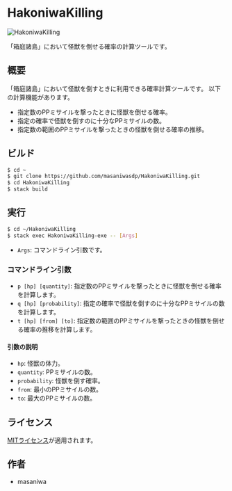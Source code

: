 HakoniwaKilling
===

![HakoniwaKilling](https://github.com/masaniwasdp/Screenshots/blob/master/HakoniwaKilling.png)

「箱庭諸島」において怪獣を倒せる確率の計算ツールです。

## 概要
「箱庭諸島」において怪獣を倒すときに利用できる確率計算ツールです。
以下の計算機能があります。

+ 指定数のPPミサイルを撃ったときに怪獣を倒せる確率。
+ 指定の確率で怪獣を倒すのに十分なPPミサイルの数。
+ 指定数の範囲のPPミサイルを撃ったときの怪獣を倒せる確率の推移。

## ビルド

``` bash
$ cd ~
$ git clone https://github.com/masaniwasdp/HakoniwaKilling.git
$ cd HakoniwaKilling
$ stack build
```

## 実行

``` bash
$ cd ~/HakoniwaKilling
$ stack exec HakoniwaKilling-exe -- [Args]
```

+ `Args`: コマンドライン引数です。

### コマンドライン引数

+ `p [hp] [quantity]`: 指定数のPPミサイルを撃ったときに怪獣を倒せる確率を計算します。
+ `q [hp] [probability]`: 指定の確率で怪獣を倒すのに十分なPPミサイルの数を計算します。
+ `t [hp] [from] [to]`: 指定数の範囲のPPミサイルを撃ったときの怪獣を倒せる確率の推移を計算します。

#### 引数の説明

+ `hp`: 怪獣の体力。
+ `quantity`: PPミサイルの数。
+ `probability`: 怪獣を倒す確率。
+ `from`: 最小のPPミサイルの数。
+ `to`: 最大のPPミサイルの数。

## ライセンス
[MITライセンス](https://github.com/masaniwasdp/HakoniwaKilling/blob/master/LICENSE)が適用されます。

## 作者
+ masaniwa
